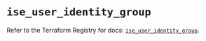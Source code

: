 # `ise_user_identity_group`

Refer to the Terraform Registry for docs: [`ise_user_identity_group`](https://registry.terraform.io/providers/ciscodevnet/ise/0.2.11/docs/resources/user_identity_group).
